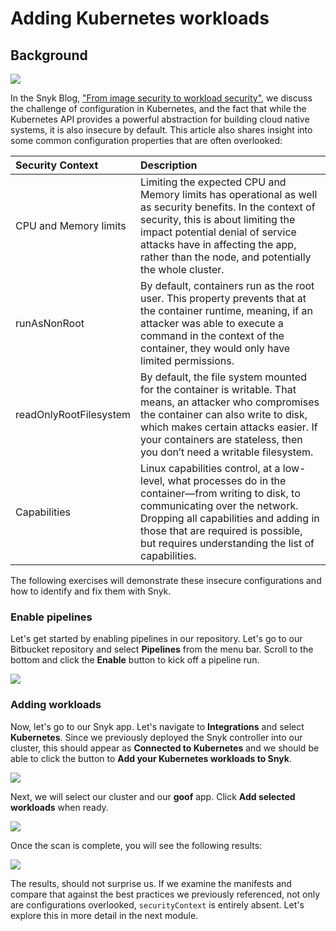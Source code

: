 # Adding Kubernetes workloads

## Background

![](../../../.gitbook/assets/kubernetes-01.png)

In the Snyk Blog, ["From image security to workload security"](https://snyk.io/blog/from-image-security-to-workload-security/), we discuss the challenge of configuration in Kubernetes, and the fact that while the Kubernetes API provides a powerful abstraction for building cloud native systems, it is also insecure by default. This article also shares insight into some common configuration properties that are often overlooked:

| Security Context | Description |
| :--- | :--- |
| CPU and Memory limits | Limiting the expected CPU and Memory limits has operational as well as security benefits. In the context of security, this is about limiting the impact potential denial of service attacks have in affecting the app, rather than the node, and potentially the whole cluster. |
| runAsNonRoot | By default, containers run as the root user. This property prevents that at the container runtime, meaning, if an attacker was able to execute a command in the context of the container, they would only have limited permissions. |
| readOnlyRootFilesystem | By default, the file system mounted for the container is writable. That means, an attacker who compromises the container can also write to disk, which makes certain attacks easier. If your containers are stateless, then you don’t need a writable filesystem. |
| Capabilities | Linux capabilities control, at a low-level, what processes do in the container—from writing to disk, to communicating over the network. Dropping all capabilities and adding in those that are required is possible, but requires understanding the list of capabilities. |

The following exercises will demonstrate these insecure configurations and how to identify and fix them with Snyk.

### Enable pipelines

Let's get started by enabling pipelines in our repository. Let's go to our Bitbucket repository and select **Pipelines** from the menu bar. Scroll to the bottom and click the **Enable** button to kick off a pipeline run.

![](../../../.gitbook/assets/bitbucket-pipelines-enable.png)

### Adding workloads

Now, let's go to our Snyk app. Let's navigate to **Integrations** and select **Kubernetes**. Since we previously deployed the Snyk controller into our cluster, this should appear as **Connected to Kubernetes** and we should be able to click the button to **Add your Kubernetes workloads to Snyk**.

![](../../../.gitbook/assets/snyk-eks-integration-01.png)

Next, we will select our cluster and our **goof** app. Click **Add selected workloads** when ready.

![](../../../.gitbook/assets/snyk-eks-integration-02.png)

Once the scan is complete, you will see the following results:

![](../../../.gitbook/assets/snyk-eks-integration-03%20%281%29.png)

The results, should not surprise us. If we examine the manifests and compare that against the best practices we previously referenced, not only are configurations overlooked, `securityContext` is entirely absent. Let's explore this in more detail in the next module.

